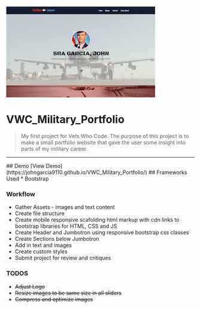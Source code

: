 ![John Garcia Military Portfolio Thumbnail](/img/thumbnail.jpg)

# VWC_Military_Portfolio

>My first project for Vets Who Code. The purpose of this project is to make a small portfolio website that gave the user some insight into parts of my military career.

<hr>
## Demo
[View Demo](https://johngarcia9110.github.io/VWC_Military_Portfolio/)
## Frameworks Used
* Bootstrap

### Workflow
* Gather Assets - images and text content
* Create file structure
* Create mobile responsive scafolding html markup with cdn links to bootstrap libraries for HTML, CSS and JS
* Create Header and Jumbotron using responsive bootstrap css classes 
* Create Sections below Jumbotron
* Add in text and images
* Create custom styles
* Submit project for review and critiques

### TODOS
* ~~Adjust Logo~~
* ~~Resize images to be same size in all sliders~~
* ~~Compress and optimize images~~



